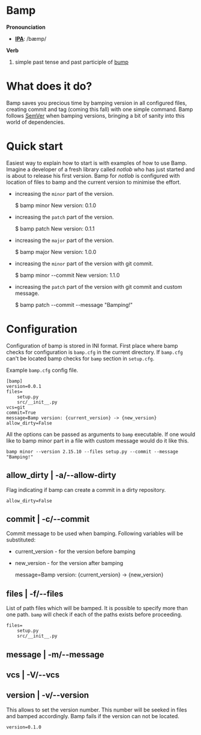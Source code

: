 Bamp
=====
**Pronounciation**

- [**IPA**](https://en.wiktionary.org/wiki/Wiktionary:International_Phonetic_Alphabet): /bæmp/

**Verb**

1. simple past tense and past participle of [bump](https://stackoverflow.com/questions/4181185/what-does-bump-version-stand-for)

What does it do?
=====================
Bamp saves you precious time by bamping version in all configured files, creating
commit and tag (coming this fall) with one simple command.
Bamp follows [SemVer](http://semver.org/) when bamping versions, bringing a bit of sanity into this
world of dependencies.

Quick start
==============
Easiest way to explain how to start is with examples of how to use Bamp.
Imagine a developer of a fresh library called *notlob* who has just started and is about
to release his first version. Bamp for *notlob* is configured with location of files
to bamp and the current version to minimise the effort.

* increasing the `minor` part of the version.

    $ bamp minor
    New version: 0.1.0

* increasing the `patch` part of the version.

    $ bamp patch
    New version: 0.1.1

* increasing the `major` part of the version.

    $ bamp major
    New version: 1.0.0

* increasing the `minor` part of the version with git commit.

    $ bamp minor --commit
    New version: 1.1.0

* increasing the `patch` part of the version with git commit and custom message.

    $ bamp patch --commit --message "Bamping!"

Configuration
=================

Configuration of bamp is stored in INI format. First place where bamp checks
for configuration is `bamp.cfg` in the current directory. If `bamp.cfg` can't be located
bamp checks for `bamp` section in `setup.cfg`.

Example `bamp.cfg` config file.

    [bamp]
    version=0.0.1
    files=
        setup.py
        src/__init__.py
    vcs=git
    commit=True
    message=Bamp version: {current_version} -> {new_version}
    allow_dirty=False

All the options can be passed as arguments to `bamp` executable. If one would like
to bamp minor part in a file with custom message would do it like this.

    bamp minor --version 2.15.10 --files setup.py --commit --message "Bamping!"

allow_dirty | -a/--allow-dirty
-------------------------------------
Flag indicating if bamp can create a commit in a dirty repository.

    allow_dirty=False

commit | -c/--commit
------------------------
Commit message to be used when bamping. Following variables will be substituted:

* current_version - for the version before bamping
* new_version - for the version after bamping

    message=Bamp version: {current\_version} -> {new\_version}

files | -f/--files
----------------------
List of path files which will be bamped. It is possible to specify more than one path.
`bamp` will check if each of the paths exists before proceeding.

    files=
        setup.py
        src/__init__.py

message | -m/--message
---------------------------

vcs | -V/--vcs
-----------------

version | -v/--version
---------------------------
This allows to set the version number. This number will be seeked in files and
bamped accordingly. Bamp fails if the version can not be located.

    version=0.1.0
